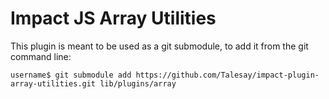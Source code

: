 # Impact JS Array Utilities

This plugin is meant to be used as a git submodule, to add it from the git command line:

```
username$ git submodule add https://github.com/Talesay/impact-plugin-array-utilities.git lib/plugins/array
```
